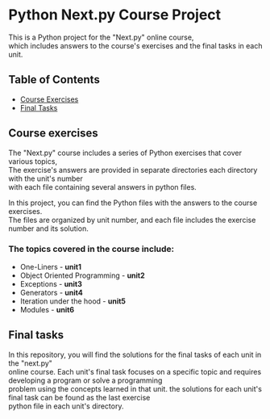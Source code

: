 # Python Next.py Course Project
This is a Python project for the "Next.py" online course,   
which includes answers to the course's exercises and the final tasks in each unit.  

## Table of Contents
- [Course Exercises](#course-exercises)  
- [Final Tasks](#final-tasks)  


## Course exercises
The "Next.py" course includes a series of Python exercises that cover various topics,  
The exercise's answers are provided in separate directories each directory with the unit's number  
with each file containing several answers in python files.  

In this project, you can find the Python files with the answers to the course exercises.   
The files are organized by unit number, and each file includes the exercise number and its solution.  

### The topics covered in the course include:
- One-Liners - **unit1** 
- Object Oriented Programming - **unit2** 
- Exceptions - **unit3**
- Generators - **unit4**
- Iteration under the hood - **unit5**
- Modules - **unit6**


## Final tasks
In this repository, you will find the solutions for the final tasks of each unit in the "next.py"    
online course. Each unit's final task focuses on a specific topic and requires developing a program or solve a programming  
problem using the concepts learned in that unit. the solutions for each unit's final task can be found as the last exercise   
python file in each unit's directory.  

